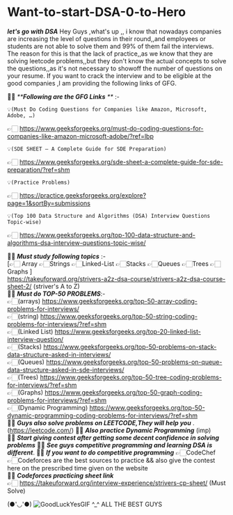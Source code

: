 # Want-to-start-DSA-0-to-Hero
**_let's go with DSA_**
 Hey Guys ,what's up ,, i know that nowadays companies are increasing the level of questions in their round,,and employees or students are not able to solve them and 99% of them fail the interviews. The reason for this is that the lack of practice,,as we know that they are solving leetcode problems,,but they don't know the actual concepts to solve the questions,,as it's not necessary to showoff the number of questions on your resume. If you want to crack the interview and to be eligible at the good companies ,I am providing the following links of GFG.                                                                                                        

🚀✨  _****Following are the GFG Links** **_ :- 

    💡(Must Do Coding Questions for Companies like Amazon, Microsoft, Adobe, …)  
  👉🏻 https://www.geeksforgeeks.org/must-do-coding-questions-for-companies-like-amazon-microsoft-adobe/?ref=lbp 

    💡(SDE SHEET – A Complete Guide for SDE Preparation)
  👉🏻 https://www.geeksforgeeks.org/sde-sheet-a-complete-guide-for-sde-preparation/?ref=shm                                                                     
    
    💡(Practice Problems) 
  👉🏻 https://practice.geeksforgeeks.org/explore?page=1&sortBy=submissions                                                                                                                    
   
    💡(Top 100 Data Structure and Algorithms (DSA) Interview Questions Topic-wise)  
  👉🏻 https://www.geeksforgeeks.org/top-100-data-structure-and-algorithms-dsa-interview-questions-topic-wise/        
                                                                          

🚀✨  _**Must study following topics**_ :-   
[👉🏻 Array     👉🏻Strings     👉🏻Linked-List     👉🏻Stacks     👉🏻Queues     👉🏻Trees     👉🏻Graphs    ]                                                                 
https://takeuforward.org/strivers-a2z-dsa-course/strivers-a2z-dsa-course-sheet-2/       (striver's A to Z)                                                                                                           
🚀✨  _**Must do TOP-50 PROBLEMS**_:-       
👉🏻(arrays)  https://www.geeksforgeeks.org/top-50-array-coding-problems-for-interviews/                                                                                                                                 
👉🏻(string)   https://www.geeksforgeeks.org/top-50-string-coding-problems-for-interviews/?ref=shm                                                                                                                       
👉🏻(Linked List)    https://www.geeksforgeeks.org/top-20-linked-list-interview-question/                                                                                                                                       
👉🏻(Stacks)   https://www.geeksforgeeks.org/top-50-problems-on-stack-data-structure-asked-in-interviews/                                                                                                                  
👉🏻(Queues) https://www.geeksforgeeks.org/top-50-problems-on-queue-data-structure-asked-in-sde-interviews/                                                                                                              
👉🏻(Trees)  https://www.geeksforgeeks.org/top-50-tree-coding-problems-for-interviews/?ref=shm                                                                                                                            
👉🏻(Graphs)  https://www.geeksforgeeks.org/top-50-graph-coding-problems-for-interviews/?ref=shm                                                                                                                       
👉🏻(Dynamic Programming)  https://www.geeksforgeeks.org/top-50-dynamic-programming-coding-problems-for-interviews/?ref=shm                                              
 🚀✨   **_Guys also solve problems on LEETCODE,They will help you_** .   (https://leetcode.com/)
 🚀✨   **_Also practice Dynamic Programming_**  (imp)  
 🚀✨   **_Start giving contest after getting some decent confidence in solving problems_**
 🚀✨   **_See guys competitive programming and learning DSA is different_**.
 🚀✨   **_If you want to do competitive programming_**             👉🏻CodeChef   👉🏻Codeforces          are the best sources to practice && also give the contest here on the prescribed time given on the website           
 🚀✨    **_Codeforces practicing sheet link_**    
 👉🏻 https://takeuforward.org/interview-experience/strivers-cp-sheet/                 (Must Solve)                  
                   
                                  
                               
   (●'◡'●)  ![GoodLuckYesGIF](https://github.com/Dynamic-Aryan/Want-to-start-DSA-0-to-Hero/assets/97832985/bcdac772-2624-4b77-bcd5-17b68667c3a9)
   ^_^    ALL THE BEST GUYS                                            

                                                                                                                      
        
            
